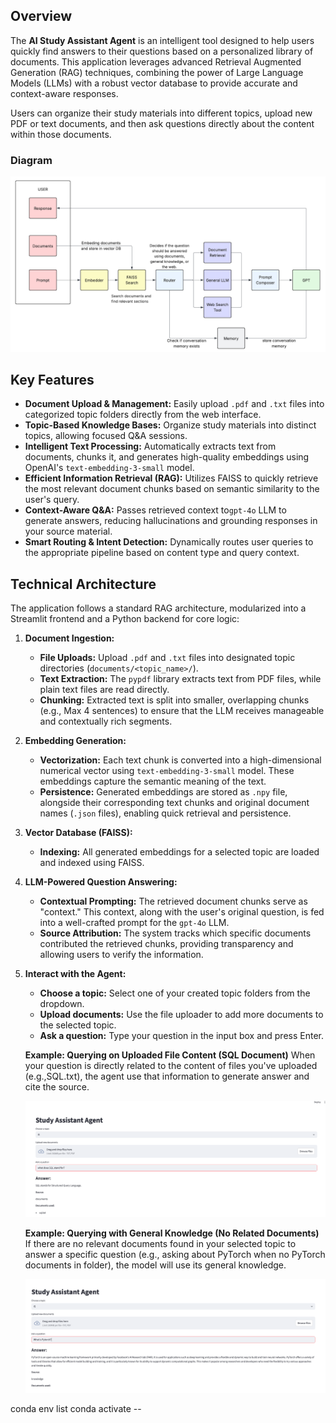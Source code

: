 


## Overview

The **AI Study Assistant Agent** is an intelligent tool designed to help users quickly find answers to their questions based on a personalized library of documents. This application leverages advanced Retrieval Augmented Generation (RAG) techniques, combining the power of Large Language Models (LLMs) with a robust vector database to provide accurate and context-aware responses.

Users can organize their study materials into different topics, upload new PDF or text documents, and then ask questions directly about the content within those documents.

### Diagram
![alt text](/images/diagram.png)

## Key Features

* **Document Upload & Management:** Easily upload `.pdf` and `.txt` files into categorized topic folders directly from the web interface.
* **Topic-Based Knowledge Bases:** Organize study materials into distinct topics, allowing focused Q&A sessions.
* **Intelligent Text Processing:** Automatically extracts text from documents, chunks it, and generates high-quality embeddings using OpenAI's `text-embedding-3-small` model.
* **Efficient Information Retrieval (RAG):** Utilizes FAISS to quickly retrieve the most relevant document chunks based on semantic similarity to the user's query.
* **Context-Aware Q&A:** Passes retrieved context to`gpt-4o` LLM to generate  answers,  reducing hallucinations and grounding responses in your source material.
* **Smart Routing & Intent Detection:** Dynamically routes user queries to the appropriate pipeline based on content type and query context.

## Technical Architecture

The application follows a standard RAG architecture, modularized into a Streamlit frontend and a Python backend for core logic:

1.  **Document Ingestion:**
    * **File Uploads:** Upload `.pdf` and `.txt` files into designated topic directories (`documents/<topic_name>/`).
    * **Text Extraction:** The `pypdf` library extracts text from PDF files, while plain text files are read directly.
    * **Chunking:** Extracted text is split into smaller, overlapping chunks (e.g., Max 4 sentences) to ensure that the LLM receives manageable and contextually rich segments.

2.  **Embedding Generation:**
    * **Vectorization:** Each text chunk is converted into a high-dimensional numerical vector using `text-embedding-3-small` model. These embeddings capture the semantic meaning of the text.
    * **Persistence:** Generated embeddings are stored as `.npy` file, alongside their corresponding text chunks and original document names (`.json` files), enabling quick retrieval and persistence.

3.  **Vector Database (FAISS):**
    * **Indexing:** All generated embeddings for a selected topic are loaded and indexed using FAISS. 

4.  **LLM-Powered Question Answering:**
    * **Contextual Prompting:** The retrieved document chunks serve as "context." This context, along with the user's original question, is fed into a well-crafted prompt for the `gpt-4o` LLM.
    * **Source Attribution:** The system tracks which specific documents contributed the retrieved chunks, providing transparency and allowing users to verify the information.



5.  **Interact with the Agent:**
    * **Choose a topic:** Select one of your created topic folders from the dropdown.
    * **Upload documents:** Use the file uploader to add more documents to the selected topic.
    * **Ask a question:** Type your question in the input box and press Enter.

    **Example: Querying on Uploaded File Content (SQL Document)**
    When your question is directly related to the content of files you've uploaded (e.g.,SQL.txt), the agent use that information to generate answer and cite the source.

    ![Screenshot of agent answering a SQL-related question based on uploaded documents.](images/image.png)

    **Example: Querying with General Knowledge (No Related Documents)**
    If there are no relevant documents found in your selected topic to answer a specific question (e.g., asking about PyTorch when no PyTorch documents in folder), the model will use its general knowledge.

    ![Screenshot of agent answering a PyTorch-related question using general knowledge.](images/image-1.png)

conda env list 
conda activate -- 
